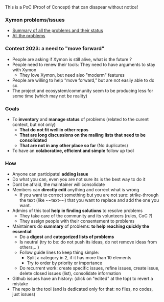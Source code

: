This is a PoC (Proof of Concept) that can disapear without notice!  

### Xymon problems/issues
- [Summary of all the problems and their status](https://github.com/xymon-monitoring/problem-solving/issues/1)
- [All the problems](https://github.com/xymon-monitoring/problem-solving/issues)

### Context 2023: a need to "move forward"
- People are asking if Xymon is still alive, what is the future ? 
- People need to renew their tools: They need to have arguments to stay with Xymon
  - They love Xymon, but need also "moderm" features
- People are willing to help “move forward,” but are not easily able to do so.
- The project and ecosystem/community seem to be producing less for some time (which may not be reality)

### Goals
- To **inventory** and **manage status** of problems (related to the curent context, but not only)
  -  **That do not fit well in other repos**
  -  **That are long discussions on the mailing lists that need to be consolidated** 
  -  **That are not in any other place so far** (No duplicates)
- To have an  **colaborative, efficient and simple** follow up tool

### How
- Anyone can participate! **adding issue**
- Do what you can, even you are not sure its is the best way to do it
- Dont be afraid, the maintainer will consolidate 
- Members can **directly edit** anything and correct what is wrong
  - If you want to correct something but you are not sure: strike-through the text (like \~\~text\~\~) that you want to replace and add the one you want.  
- Admins of this tool **help in finding solutions** to resolve problems
  - They take care of the community and its volunteers (rules, CoC ?)
  - They assign people with their consentement to problems 
- Maintainers do **summary** of problems: **to help reaching quickly the essential** 
  - Do a **digest** and **categorized lists of problems**
  - Is neutral (try to be: do not push its ideas, do not remove ideas from others,.. )
  - Follow guide lines to keep thing simple:
    - Split a category in 2, if it has more than 10 elements 
    - Try to order by priority or importance
  - Do recurrent work: create specific issues, refine issues, create issue, delete closed issues (list), consolidate information
- Github issues have an history: (click on "edited" at the top) to revert a mistake 
- The repo is the tool (and is dedicated only for that: no files, no codes, just issues)

 

